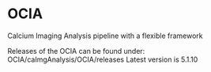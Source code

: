 # OCIA
Calcium Imaging Analysis pipeline with a flexible framework

Releases of the OCIA can be found under: OCIA/caImgAnalysis/OCIA/releases
Latest version is 5.1.10
